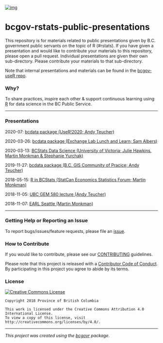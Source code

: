 [![img](https://img.shields.io/badge/Lifecycle-Stable-97ca00)](https://github.com/bcgov/repomountie/blob/master/doc/lifecycle-badges.md)


bcgov-rstats-public-presentations
============================

This repository is for materials related to public presentations given by B.C. government public servants on the topic of R (#rstats). If you have given a presentation and would like to contribute your materials to this repository, please open a pull request. Individual presentations are given their own sub-directory. Please contribute your materials to that sub-directory.

Note that internal presentations and materials can be found in the [bcgov-useR repo](https://github.com/bcgov/bcgov-useR).

### Why?
To share practices, inspire each other & support continuous learning using [R](https://www.r-project.org/) for data science in the BC Public Service.

***

### Presentations

2020-07: [bcdata package (UseR!2020; Andy Teucher)](https://github.com/bcgov/bcgov-rstats-public-presentations/tree/master/2020-07-UseR2020-bcdata)

2020-03-26: [bcdata package (Exchange Lab Lunch and Learn; Sam Albers)](https://github.com/bcgov/bcgov-rstats-public-presentations/tree/master/2020-03-26_bcdata_lunch_and_learn)

2020-03-13: [BCStats Data Science (University of Victoria; Julie Hawkins, Martin Monkman & Stephanie Yurchak)](https://github.com/bcgov/bcgov-rstats-public-presentations/tree/master/2020-03-13_UVic_Matrix)

2019-11-27: [bcdata package (B.C. GIS Community of Pracice; Andy Teucher)](https://github.com/bcgov/bcgov-rstats-public-presentations/tree/master/2019-11-27_bcdata_GIS_CoP_F2F)

2018-05-15: [R in BCStats (StatCan Economics Statistics Forum; Martin Monkman)](https://github.com/bcgov/bcgov-rstats-public-presentations/tree/master/2018-05-15_StatCan_EconStatsForum)

2018-11-05: [UBC GEM 580 lecture (Andy Teucher)](https://github.com/bcgov/bcgov-rstats-public-presentations/tree/master/2018-11-05_UBC_GEM580)

2018-11-07: [EARL Seattle (Martin Monkman)](https://github.com/bcgov/bcgov-rstats-public-presentations/tree/master/2018-11-07_EARL_Seattle)

***

### Getting Help or Reporting an Issue

To report bugs/issues/feature requests, please file an [issue](https://github.com/bcgov/bcgov-useR/issues/).

### How to Contribute

If you would like to contribute, please see our [CONTRIBUTING](CONTRIBUTING.md) guidelines.

Please note that this project is released with a [Contributor Code of Conduct](CODE_OF_CONDUCT.md). By participating in this project you agree to abide by its terms.

### License

[![Creative Commons License](https://i.creativecommons.org/l/by/4.0/88x31.png)](http://creativecommons.org/licenses/by/4.0/)

```
Copyright 2018 Province of British Columbia

This work is licensed under the Creative Commons Attribution 4.0 International License.
To view a copy of this license, visit http://creativecommons.org/licenses/by/4.0/.
```
---
*This project was created using the [bcgovr](https://github.com/bcgov/bcgovr) package.* 
